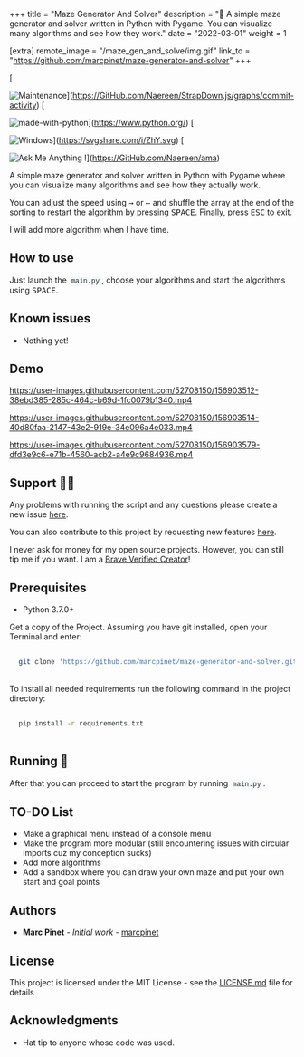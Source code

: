 +++
title = "Maze Generator And Solver"
description = "🌽 A simple maze generator and solver written in Python with Pygame. You can visualize many algorithms and see how they work."
date = "2022-03-01"
weight = 1

[extra]
remote_image = "/maze_gen_and_solve/img.gif"
link_to = "https://github.com/marcpinet/maze-generator-and-solver"
+++

<style>
/* GitHub Alert Styles */
.github-alert {
    border-radius: 6px;
    margin: 16px 0;
    padding: 12px 16px;
    border-left: 4px solid;
}

.github-alert-note {
    background-color: #ddf4ff;
    border-color: #0969da;
}

.github-alert-tip {
    background-color: #dcfce7;
    border-color: #1a7f37;
}

.github-alert-important {
    background-color: #f3e8ff;
    border-color: #8250df;
}

.github-alert-warning {
    background-color: #fff8dc;
    border-color: #d1242f;
}

.github-alert-caution {
    background-color: #ffebee;
    border-color: #d1242f;
}

/* Table Wrapper */
.table-wrapper {
    overflow-x: auto;
    margin: 16px 0;
}

.table-wrapper table {
    width: 100%;
    border-collapse: collapse;
}

.table-wrapper th,
.table-wrapper td {
    border: 1px solid #d1d5da;
    padding: 8px 12px;
    text-align: left;
}

.table-wrapper th {
    background-color: #f6f8fa;
    font-weight: 600;
}

/* Video Styles */
video {
    max-width: 100%;
    height: auto;
    border-radius: 6px;
    margin: 16px 0;
}

/* Code Block Styles */
pre {
    background-color: #f6f8fa;
    border-radius: 6px;
    padding: 16px;
    overflow-x: auto;
    margin: 16px 0;
}

code {
    background-color: #f6f8fa;
    padding: 2px 4px;
    border-radius: 3px;
    font-family: 'SFMono-Regular', 'Monaco', 'Inconsolata', 'Liberation Mono', 'Consolas', monospace;
    font-size: 85%;
    color: #24292f;
}

pre code {
    background-color: transparent;
    padding: 0;
}

/* Dark mode support for inline code */
@media (prefers-color-scheme: dark) {
    pre {
        background-color: #161b22;
        color: #f0f6fc;
    }
    
    code {
        background-color: #21262d;
        color: #f0f6fc;
    }
    
    pre code {
        background-color: transparent;
        color: inherit;
    }
}
</style>

[

![Maintenance](https://img.shields.io/badge/Maintained%3F-yes-green.svg)](https://GitHub.com/Naereen/StrapDown.js/graphs/commit-activity) [

![made-with-python](https://img.shields.io/badge/Made%20with-Python-1f425f.svg)](https://www.python.org/) [

![Windows](https://svgshare.com/i/ZhY.svg)](https://svgshare.com/i/ZhY.svg) [

![Ask Me Anything !](https://img.shields.io/badge/Ask%20me-anything-1abc9c.svg)](https://GitHub.com/Naereen/ama)

A simple maze generator and solver written in Python with Pygame where you can visualize many algorithms and see how they actually work.

You can adjust the speed using <kbd>→</kbd> or <kbd>←</kbd> and shuffle the array at the end of the sorting to restart the algorithm by pressing <kbd>SPACE</kbd>. Finally, press <kbd>ESC</kbd> to exit.

I will add more algorithm when I have time.

## How to use

Just launch the `main.py`, choose your algorithms and start the algorithms using <kbd>SPACE</kbd>.

## Known issues

<ul>
    <li>Nothing yet!</li>
</ul>

## Demo

https://user-images.githubusercontent.com/52708150/156903512-38ebd385-285c-464c-b69d-1fc0079b1340.mp4

https://user-images.githubusercontent.com/52708150/156903514-40d80faa-2147-43e2-919e-34e096a4e033.mp4

https://user-images.githubusercontent.com/52708150/156903579-dfd3e9c6-e71b-4560-acb2-a4e9c9684936.mp4

## Support 👨‍💻

Any problems with running the script and any questions please create a new issue [here](https://github.com/marcpinet/maze-generator-and-solver/issues/new?assignees=&labels=&template=bug_report.md&title=).

You can also contribute to this project by requesting new features [here](https://github.com/marcpinet/maze-generator-and-solver/new?assignees=&labels=&template=feature_request.md&title=).

I never ask for money for my open source projects. However, you can still tip me if you want.
I am a [Brave Verified Creator](https://i.imgur.com/fOUfdM5.png)!

## Prerequisites

* Python 3.7.0+

Get a copy of the Project. Assuming you have git installed, open your Terminal and enter:

```bash
git clone 'https://github.com/marcpinet/maze-generator-and-solver.git'
```

To install all needed requirements run the following command in the project directory:

```bash
pip install -r requirements.txt
```

## Running 🏃

After that you can proceed to start the program by running `main.py`.

## TO-DO List

<ul>
    <li>Make a graphical menu instead of a console menu</li>
    <li>Make the program more modular (still encountering issues with circular imports cuz my conception sucks)</li>
    <li>Add more algorithms</li>
    <li>Add a sandbox where you can draw your own maze and put your own start and goal points</li>
</ul>

## Authors

* **Marc Pinet** - *Initial work* - [marcpinet](https://github.com/marcpinet)

## License

This project is licensed under the MIT License - see the [LICENSE.md](https://github.com/marcpinet/maze-generator-and-solver/tree/main/LICENSE.md) file for details

## Acknowledgments

* Hat tip to anyone whose code was used.